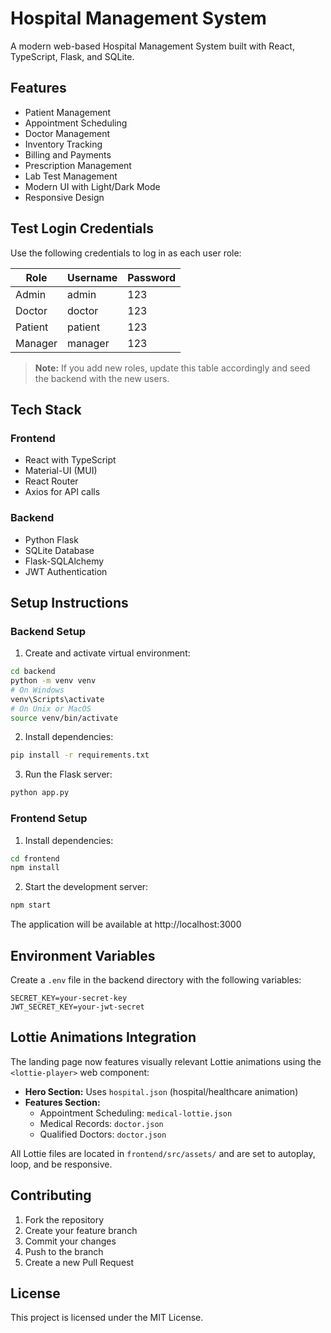 # Hospital Management System

A modern web-based Hospital Management System built with React, TypeScript, Flask, and SQLite.

## Features

- Patient Management
- Appointment Scheduling
- Doctor Management
- Inventory Tracking
- Billing and Payments
- Prescription Management
- Lab Test Management
- Modern UI with Light/Dark Mode
- Responsive Design

## Test Login Credentials

Use the following credentials to log in as each user role:

| Role         | Username      | Password   |
|--------------|--------------|------------|
| Admin        | admin       | 123     |
| Doctor       | doctor      | 123     |
| Patient      | patient     | 123     |
| Manager      | manager     | 123     |

> **Note:** If you add new roles, update this table accordingly and seed the backend with the new users.

## Tech Stack

### Frontend
- React with TypeScript
- Material-UI (MUI)
- React Router
- Axios for API calls

### Backend
- Python Flask
- SQLite Database
- Flask-SQLAlchemy
- JWT Authentication

## Setup Instructions

### Backend Setup

1. Create and activate virtual environment:
```bash
cd backend
python -m venv venv
# On Windows
venv\Scripts\activate
# On Unix or MacOS
source venv/bin/activate
```

2. Install dependencies:
```bash
pip install -r requirements.txt
```

3. Run the Flask server:
```bash
python app.py
```

### Frontend Setup

1. Install dependencies:
```bash
cd frontend
npm install
```

2. Start the development server:
```bash
npm start
```

The application will be available at http://localhost:3000

## Environment Variables

Create a `.env` file in the backend directory with the following variables:
```
SECRET_KEY=your-secret-key
JWT_SECRET_KEY=your-jwt-secret
```

## Lottie Animations Integration

The landing page now features visually relevant Lottie animations using the `<lottie-player>` web component:

- **Hero Section:** Uses `hospital.json` (hospital/healthcare animation)
- **Features Section:**
  - Appointment Scheduling: `medical-lottie.json`
  - Medical Records: `doctor.json`
  - Qualified Doctors: `doctor.json`

All Lottie files are located in `frontend/src/assets/` and are set to autoplay, loop, and be responsive.

## Contributing

1. Fork the repository
2. Create your feature branch
3. Commit your changes
4. Push to the branch
5. Create a new Pull Request

## License

This project is licensed under the MIT License.